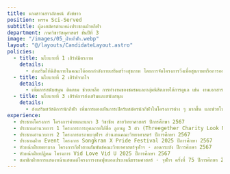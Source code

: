 ```yaml
---
title: นางสาวเสาวลักษณ์ สังข์ขาว
position: พรรค Sci-Served
subtitle: ผู้ลงสมัครตำแหน่งประธานฝ่ายกีฬา
department: ภาควิชาวัสดุศาสตร์ ชั้นปีที่ 3
image: "/images/05_ฝ่ายกีฬา.webp"
layout: "@/layouts/CandidateLayout.astro"
policies:
  - title: นโยบายที่ 1 เสิร์ฟมิตรภาพ
    details:
      - ส่งเสริมให้นิสิตภายในคณะได้ออกกําลังกายเสริมสร้างสุขภาพ โดยการจัดโครงการวิ่งเพื่อสุขภาพหรือการออกกําลังกายในรูปแบบอื่น ๆ ที่นิสิตทุกคนสามารถเข้าร่วมได้โดยไม่จําเป็นต้องมีประสบการณ์
  - title: นโยบายที่ 2 เสิร์ฟจากใจ
    details:
      - เพิ่มการสนับสนุน ติดตาม ช่วยเหลือ การทํางานของชมรมและกลุ่มนิสิตภายใต้การดูแล เช่น งานเอกสาร งบประมาณ รวมถึงการประสานงานกับหน่วยงานต่าง ๆ อย่างใกล้ชิด
  - title: นโยบายที่ 3 เสิร์ฟการส่งเสริมและสนับสนุน
    details:
      - ส่งเสริมสวัสดิการนักกีฬา เพิ่มการมองเห็นการเปิดรับสมัครนักกีฬาในโครงการต่าง ๆ มากขึ้น และช่วยโปรโมทให้กลุ่มนิสิตกีฬาเป็นที่รู้จักมากยิ่งขึ้น
experience:
  - ประธานโครงการ โครงการค่ายแนะแนว 3 วิชาชีพ สายวิทยาศาสตร์ ปีการศึกษา 2567
  - ประธานอํานวยการ 1 โครงการการกุศลภายใต้ชื่อ ลูกหมู 3 ตัว (Threegether Charity Look Mhoo 3 Tua) ปีการศึกษา 2567
  - ประธานอํานวยการ 2 โครงการแรกพบจุฬาฯ ส่วนงานคณะวิทยาศาสตร์ ปีการศึกษา 2567
  - ประธานฝ่าย Event โครงการ Songkran X Pride Festival 2025 ปีการศึกษา 2567
  - หัวหน้าฝ่ายพยาบาล โครงการกีฬาสานสัมพันธ์คณะวิทยาศาสตร์จุฬาฯ - ลาดกระบัง ปีการศึกษา 2567
  - หัวหน้าฝ่ายปฏิคม โครงการ Vid Love Vid U 2025 ปีการศึกษา 2567
  - สมาชิกฝ่ายการแสดงหน้าแสตนด์โครงการงานฟุตบอลประเพณีธรรมศาสตร์ - จุฬาฯ ครั้งที่ 75 ปีการศึกษา 2567
---
```

